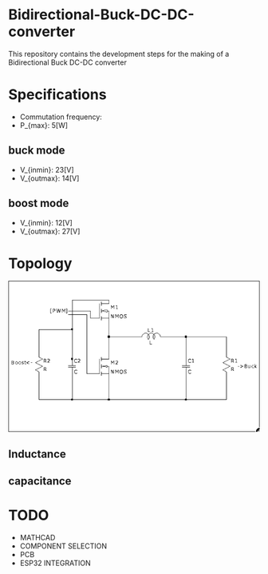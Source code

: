 # Bidirectional-Buck-DC-DC-converter
This repository contains the development steps for the making of a Bidirectional Buck DC-DC converter

# Specifications
- Commutation frequency:
- P_{max}: 5[W]
## buck mode
- V_{inmin}: 23[V]
- V_{outmax}: 14[V]
## boost mode
- V_{inmin}: 12[V]
- V_{outmax}: 27[V]
# Topology

![Topology](pics/topology)

## Inductance
## capacitance
# TODO
- MATHCAD
- COMPONENT SELECTION
- PCB
- ESP32 INTEGRATION 

